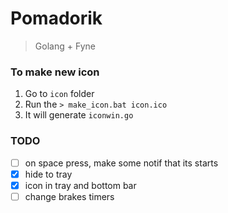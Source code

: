 # Pomadorik

> Golang + Fyne 

### To make new icon 

1. Go to `icon` folder
2. Run the `> make_icon.bat icon.ico`
3. It will generate `iconwin.go` 

### TODO

* [ ] on space press, make some notif that its starts
* [x] hide to tray
* [x] icon in tray and bottom bar 
* [ ] change brakes timers 